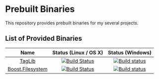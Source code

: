 # Prebuilt Binaries

This repository provides prebuilt binaries for my several projects.

## List of Provided Binaries

| Name | Status (Linux / OS X) | Status (Windows) |
|:------------------------------------------------------------:|:-------------------------------------------------------------------------------------------------------------------------:|:-------------------------------------------------------------------------------------------------------------------------------------------------------------------------:|
| [TagLib](https://github.com/async3619/prebuilts/tree/taglib) | [![Build Status](https://travis-ci.com/async3619/prebuilts.svg?branch=taglib)](https://travis-ci.com/async3619/prebuilts) | [![Build status](https://ci.appveyor.com/api/projects/status/0p1mcsbacxn0pr6g/branch/taglib?svg=true)](https://ci.appveyor.com/project/async3619/prebuilts/branch/taglib) |
| [Boost.Filesystem](https://github.com/async3619/prebuilts/tree/boost-filesystem) | [![Build Status](https://travis-ci.com/async3619/prebuilts.svg?branch=boost-filesystem)](https://travis-ci.com/async3619/prebuilts) | [![Build status](https://ci.appveyor.com/api/projects/status/0p1mcsbacxn0pr6g/branch/boost-filesystem?svg=true)](https://ci.appveyor.com/project/async3619/prebuilts/branch/boost-filesystem) |